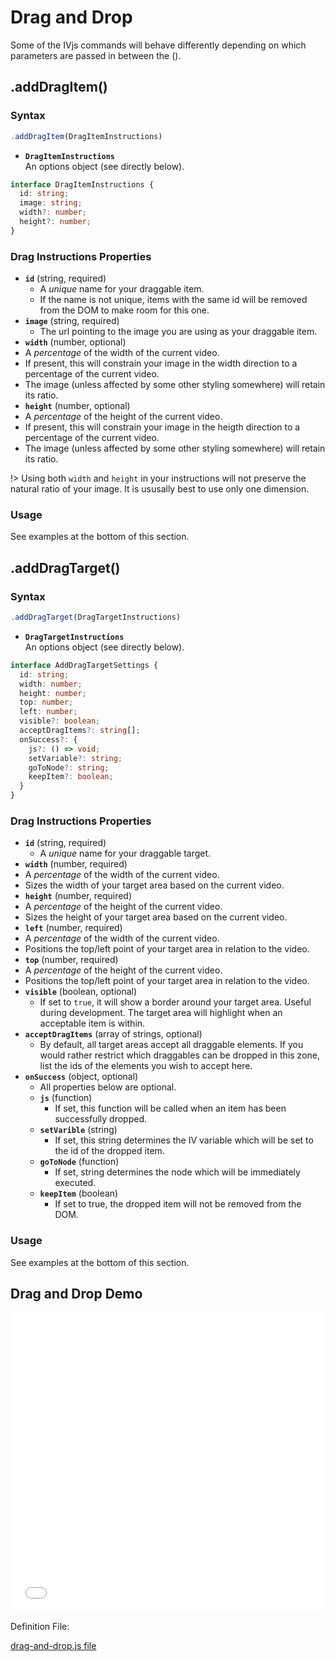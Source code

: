 # Drag and Drop

Some of the IVjs commands will behave differently depending on which parameters are passed in between the ().

## .addDragItem()

### Syntax
```javascript
.addDragItem(DragItemInstructions)
```

* __`DragItemInstructions`__  
An options object (see directly below).

```typescript
interface DragItemInstructions {
  id: string;
  image: string;
  width?: number;
  height?: number;
}
```

### Drag Instructions Properties

* __`id`__ (string, required)
  * A *unique* name for your draggable item.
  * If the name is not unique, items with the same id will be removed from the DOM to make room for this one.
* __`image`__ (string, required)
  * The url pointing to the image you are using as your draggable item.
*  __`width`__ (number, optional)
  * A *percentage* of the width of the current video.
  * If present, this will constrain your image in the width direction to a percentage of the current video.
  * The image (unless affected by some other styling somewhere) will retain its ratio.
*  __`height`__ (number, optional)
  * A *percentage* of the height of the current video.
  * If present, this will constrain your image in the heigth direction to a percentage of the current video.
  * The image (unless affected by some other styling somewhere) will retain its ratio.

!> Using both `width` and `height` in your instructions will not preserve the natural ratio of your image. It is ususally best to use only one dimension.

### Usage

See examples at the bottom of this section.

## .addDragTarget()

### Syntax
```javascript
.addDragTarget(DragTargetInstructions)
```

* __`DragTargetInstructions`__  
An options object (see directly below).

```typescript
interface AddDragTargetSettings {
  id: string;
  width: number;
  height: number;
  top: number;
  left: number;
  visible?: boolean;
  acceptDragItems?: string[];
  onSuccess?: {
    js?: () => void;
    setVariable?: string;
    goToNode?: string;
    keepItem?: boolean;
  }
}
```

### Drag Instructions Properties

* __`id`__ (string, required)
  * A *unique* name for your draggable target.
*  __`width`__ (number, required)
  * A *percentage* of the width of the current video.
  * Sizes the width of your target area based on the current video.
*  __`height`__ (number, required)
  * A *percentage* of the height of the current video.
  * Sizes the height of your target area based on the current video.
*  __`left`__ (number, required)
  * A *percentage* of the width of the current video.
  * Positions the top/left point of your target area in relation to the video.
*  __`top`__ (number, required)
  * A *percentage* of the height of the current video.
  * Positions the top/left point of your target area in relation to the video.
* __`visible`__ (boolean, optional)
  * If set to `true`, it will show a border around your target area. Useful during development. The target area will highlight when an acceptable item is within.
* __`acceptDragItems`__ (array of strings, optional)
  * By default, all target areas accept all draggable elements. If you would rather restrict which draggables can be dropped in this zone, list the ids of the elements you wish to accept here.
* __`onSuccess`__ (object, optional)
  * All properties below are optional.
  * __`js`__ (function)
    * If set, this function will be called when an item has been successfully dropped.
  * __`setVarible`__ (string)
    * If set, this string determines the IV variable which will be set to the id of the dropped item.
  * __`goToNode`__ (function)
    * If set, string determines the node which will be immediately executed.
  * __`keepItem`__ (boolean)
    * If set to true, the dropped item will not be removed from the DOM.
  

### Usage

See examples at the bottom of this section.

## Drag and Drop Demo

<iframe src="/demos/drag-and-drop.html" style="width:100%;height:480px;border:none;"></iframe>

Definition File:

[drag-and-drop.js file](../demos/drag-and-drop.js ':include :type=code js')